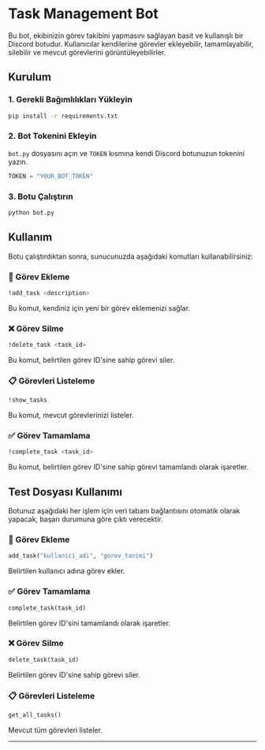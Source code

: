 # Task Management Bot

Bu bot, ekibinizin görev takibini yapmasını sağlayan basit ve kullanışlı bir Discord botudur. Kullanıcılar kendilerine görevler ekleyebilir, tamamlayabilir, silebilir ve mevcut görevlerini görüntüleyebilirler.

## Kurulum

### 1. Gerekli Bağımlılıkları Yükleyin

```bash
pip install -r requirements.txt
```

### 2. Bot Tokenini Ekleyin

`bot.py` dosyasını açın ve `TOKEN` kısmına kendi Discord botunuzun tokenini yazın.

```python
TOKEN = "YOUR_BOT_TOKEN"
```

### 3. Botu Çalıştırın

```bash
python bot.py
```

## Kullanım

Botu çalıştırdıktan sonra, sunucunuzda aşağıdaki komutları kullanabilirsiniz:

### 📌 Görev Ekleme

```bash
!add_task <description>
```

Bu komut, kendiniz için yeni bir görev eklemenizi sağlar.

### ❌ Görev Silme

```bash
!delete_task <task_id>
```

Bu komut, belirtilen görev ID'sine sahip görevi siler.

### 📋 Görevleri Listeleme

```bash
!show_tasks
```

Bu komut, mevcut görevlerinizi listeler.

### ✅ Görev Tamamlama

```bash
!complete_task <task_id>
```

Bu komut, belirtilen görev ID'sine sahip görevi tamamlandı olarak işaretler.

## Test Dosyası Kullanımı

Botunuz aşağıdaki her işlem için veri tabanı bağlantısını otomatik olarak yapacak, başarı durumuna göre çıktı verecektir.

### 📝 Görev Ekleme

```python
add_task("kullanici_adi", "gorev_tanimi")
```

Belirtilen kullanıcı adına görev ekler.

### ✅ Görev Tamamlama

```python
complete_task(task_id)
```

Belirtilen görev ID'sini tamamlandı olarak işaretler.

### ❌ Görev Silme

```python
delete_task(task_id)
```

Belirtilen görev ID'sine sahip görevi siler.

### 📋 Görevleri Listeleme

```python
get_all_tasks()
```

Mevcut tüm görevleri listeler.

---
